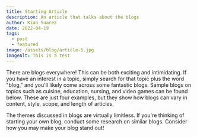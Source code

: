 ```yaml
---
title: Starting Article
description: An article that talks about the blogs
author: Kian Suarez
date: 2022-04-19
tags:
  - post
  - featured
image: /assets/blog/article-5.jpg
imageAlt: This is a test
---
```

<!--StartFragment-->

There are blogs everywhere! This can be both exciting and intimidating. If you have an interest in a topic, simply search for that topic plus the word "blog," and you'll likely come across some fantastic blogs. Sample blogs on topics such as cuisine, education, nursing, and video games can be found below. These are just four examples, but they show how blogs can vary in content, style, scope, and length of articles.

The themes discussed in blogs are virtually limitless. If you're thinking of starting your own blog, conduct some research on similar blogs. Consider how you may make your blog stand out!

<!--EndFragment-->